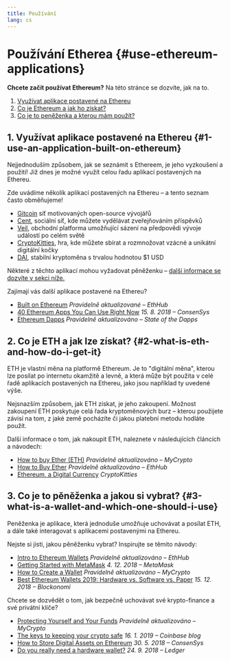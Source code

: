 ```yaml
---
title: Používání
lang: cs
---
```


# Používání Etherea {#use-ethereum-applications}

<div class="featured">

**Chcete začít používat Ethereum?** Na této stránce se dozvíte, jak na to.

1. [Využívat aplikace postavené na Ethereu](#1-use-an-application-built-on-ethereum)
2. [Co je Ethereum a jak ho získat?](#2-what-is-eth-and-how-do-i-get-it)
3. [Co je to peněženka a kterou mám použít?](#3-what-is-a-wallet-and-which-one-should-i-use)

</div>

## 1. Využívat aplikace postavené na Ethereu {#1-use-an-application-built-on-ethereum}

Nejjednoduším způsobem, jak se seznámit s Ethereem, je jeho vyzkoušení a použití! Již dnes je možné využít celou řadu aplikací postavených na Ethereu.

Zde uvádíme několik aplikací postavených na Ethereu – a tento seznam často obměňujeme!

- [Gitcoin](https://gitcoin.co) síť motivovaných open-source vývojářů
- [Cent](https://beta.cent.co), sociální síť, kde můžete vydělávat zveřejňováním příspěvků
- [Veil](https://app.veil.co), obchodní platforma umožňující sázení na předpovědi vývoje událostí po celém světě
- [CryptoKitties](https://www.cryptokitties.co), hra, kde můžete sbírat a rozmnožovat vzácné a unikátní digitální kočky
- [DAI](https://makerdao.com/en/), stabilní kryptoměna s trvalou hodnotou \$1 USD

Některé z těchto aplikací mohou vyžadovat pěněženku – [další informace se dozvíte v sekci níže.](#3-what-is-a-wallet-and-which-one-should-i-use)

Zajímají vás další aplikace postavené na Ethereu?

- [Built on Ethereum](https://docs.ethhub.io/built-on-ethereum/built-on-ethereum/) _Pravidelně aktualizované – EthHub_
- [40 Ethereum Apps You Can Use Right Now](https://media.consensys.net/40-ethereum-apps-you-can-use-right-now-d643333769f7) _15. 8. 2018 – ConsenSys_
- [Ethereum Dapps](https://www.stateofthedapps.com/rankings/platform/ethereum) _Pravidelně aktualizováno – State of the Dapps_

## 2. Co je ETH a jak lze získat? {#2-what-is-eth-and-how-do-i-get-it}

ETH je vlastní měna na platformě Ethereum. Je to "digitální měna", kterou lze posílat po internetu okamžitě a levně, a která může být použita v celé řadě aplikacích postavených na Ethereu, jako jsou například ty uvedené výše.

Nejsnazším způsobem, jak ETH získat, je jeho zakoupení. Možnost zakoupení ETH poskytuje celá řada kryptoměnových burz – kterou použijete závisí na tom, z jaké země pocházíte či jakou platební metodu hodláte použít.

Další informace o tom, jak nakoupit ETH, naleznete v následujících článcích a návodech:

- [How to buy Ether (ETH)](https://support.mycrypto.com/how-to/getting-started/how-to-buy-ether-with-usd) _Pravidelně aktualizováno – MyCrypto_
- [How to Buy Ether](https://docs.ethhub.io/using-ethereum/how-to-buy-ether/) _Pravidelně aktualizováno – EthHub_
- [Ethereum, a Digital Currency](https://www.cryptokitties.co/faq#ethereum-a-digital-currency) _CryptoKitties_

## 3. Co je to pěněženka a jakou si vybrat? {#3-what-is-a-wallet-and-which-one-should-i-use}

Peněženka je aplikace, která jednoduše umožňuje uchovávat a posílat ETH, a dále také interagovat s aplikacemi postavenými na Ethereu.

Nejste si jisti, jakou pěněženku vybrat? Inspirujte se těmito návody:

- [Intro to Ethereum Wallets](https://docs.ethhub.io/using-ethereum/wallets/intro-to-ethereum-wallets/) _Pravidelně aktualizováno – EthHub_
- [Getting Started with MetaMask](https://metamask.zendesk.com/hc/en-us/articles/360015489531-Getting-Started-With-MetaMask-Part-1-) _4. 12. 2018 – MetaMask_
- [How to Create a Wallet](https://support.mycrypto.com/how-to/getting-started/how-to-create-a-wallet) _Pravidelně aktualizováno – MyCrypto_
- [Best Ethereum Wallets 2019: Hardware vs. Software vs. Paper](https://blockonomi.com/best-ethereum-wallets/) _15. 12. 2018 – Blockonomi_

Chcete se dozvědět o tom, jak bezpečně uchovávat své krypto-finance a své privátní klíče?

- [Protecting Yourself and Your Funds](https://support.mycrypto.com/staying-safe/protecting-yourself-and-your-funds) _Pravidelně aktualizováno – MyCrypto_
- [The keys to keeping your crypto safe](https://blog.coinbase.com/the-keys-to-keeping-your-crypto-safe-96d497cce6cf) _16. 1. 2019 – Coinbase blog_
- [How to Store Digital Assets on Ethereum](https://media.consensys.net/how-to-store-digital-assets-on-ethereum-a2bfdcf66bd0) _30. 5. 2018 – ConsenSys_
- [Do you really need a hardware wallet?](https://medium.com/ledger-on-security-and-blockchain/ledger-101-part-1-do-you-really-need-a-hardware-wallet-7f5abbadd945) _24. 9. 2018 – Ledger_
